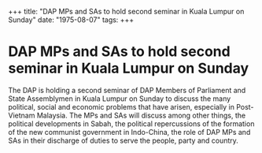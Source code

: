 +++ 
title: "DAP MPs and SAs to hold second seminar in Kuala Lumpur on Sunday"
date: "1975-08-07"
tags:
+++

# DAP MPs and SAs to hold second seminar in Kuala Lumpur on Sunday

The DAP is holding a second seminar of DAP Members of Parliament and State Assemblymen in Kuala Lumpur on Sunday to discuss the many political, social and economic problems that have arisen, especially in Post-Vietnam Malaysia. The MPs and SAs will discuss among other things, the political developments in Sabah, the political repercussions of the formation of the new communist government in Indo-China, the role of DAP MPs and SAs in their discharge of duties to serve the people, party and country.
 
